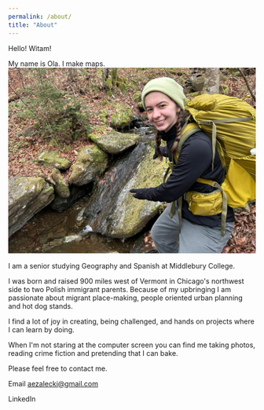 ```yaml
---
permalink: /about/
title: "About"
---
```


Hello! Witam! 

My name is Ola. I make maps. 
![about me image](/assets/images/aboutme_img.jpg)

I am a senior studying Geography and Spanish at Middlebury College. 
 
I was born and raised 900 miles west of Vermont in Chicago's northwest side to two Polish immigrant parents. Because of my upbringing I am passionate about migrant place-making, people oriented urban planning and hot dog stands. 
 
I find a lot of joy in creating, being challenged, and hands on projects where I can learn by doing.

When I'm not staring at the computer screen you can find me taking photos, reading crime fiction and pretending that I can bake.

Please feel free to contact me.


Email
aezalecki@gmail.com

LinkedIn 




